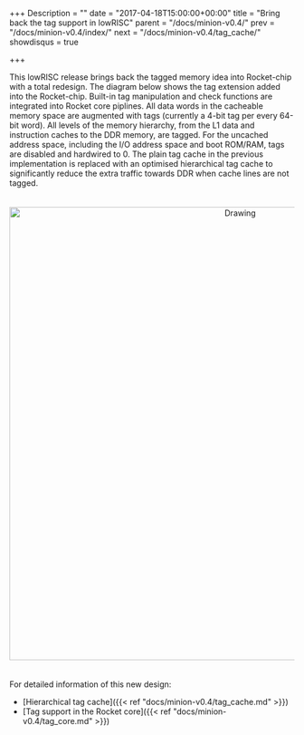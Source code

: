 +++
Description = ""
date = "2017-04-18T15:00:00+00:00"
title = "Bring back the tag support in lowRISC"
parent = "/docs/minion-v0.4/"
prev = "/docs/minion-v0.4/index/"
next = "/docs/minion-v0.4/tag_cache/"
showdisqus = true

+++

This lowRISC release brings back the tagged memory idea into Rocket-chip with a total redesign.
The diagram below shows the tag extension added into the Rocket-chip.
Built-in tag manipulation and check functions are integrated into Rocket core piplines.
All data words in the cacheable memory space are augmented with tags (currently a 4-bit tag per every 64-bit word).
All levels of the memory hierarchy, from the L1 data and instruction caches to the DDR memory, are tagged.
For the uncached address space, including the I/O address space and boot ROM/RAM, tags are disabled and hardwired to 0.
The plain tag cache in the previous implementation is replaced with an optimised hierarchical tag cache
to significantly reduce the extra traffic towards DDR when cache lines are not tagged.

<p style="text-align:center;"><img src="../figures/lowRISC_tag.png" alt="Drawing" style="width: 800px; padding: 20px 0px;"/></p>

For detailed information of this new design:

* [Hierarchical tag cache]({{< ref "docs/minion-v0.4/tag_cache.md" >}})
* [Tag support in the Rocket core]({{< ref "docs/minion-v0.4/tag_core.md" >}})
